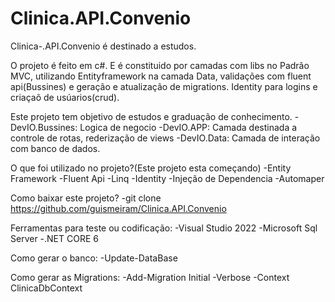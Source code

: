 # Clinica.API.Convenio
Clinica-.API.Convenio é destinado a estudos.

O projeto é feito em c#. E é constituido por camadas com libs no Padrão MVC, utilizando Entityframework na camada Data, validações com fluent api(Bussines) e geração e atualização de migrations. Identity para logins e criaçaõ de usúarios(crud).

Este projeto tem objetivo de estudos e graduação de conhecimento.
-DevIO.Bussines: Logica de negocio
-DevIO.APP: Camada destinada a controle de rotas, rederização de views
-DevIO.Data: Camada de interação com banco de dados.

O que foi utilizado no projeto?(Este projeto esta começando)
-Entity Framework
-Fluent Api
-Linq
-Identity
-Injeção de Dependencia
-Automaper

Como baixar este projeto?
-git clone https://github.com/guismeiram/Clinica.API.Convenio

Ferramentas para teste ou codificação:
-Visual Studio 2022
-Microsoft Sql Server
-.NET CORE 6

Como gerar o banco:
-Update-DataBase

Como gerar as Migrations:
-Add-Migration Initial -Verbose -Context ClinicaDbContext

